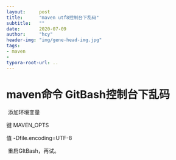 ```yaml
---
layout:     post
title:      "maven utf8控制台下乱码"
subtitle:   ""
date:       2020-07-09
author:     "hcy"
header-img: "img/gene-head-img.jpg"
tags:
- maven
- 
typora-root-url: ..
---
```




# maven命令 GitBash控制台下乱码

​	添加环境变量

键 MAVEN_OPTS

值 -Dfile.encoding=UTF-8



​	重启GItBash，再试。

